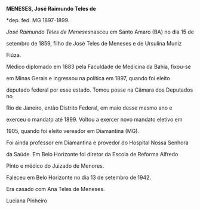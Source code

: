 **MENESES, José Raimundo Teles de**



\*dep. fed. MG 1897-1899.



*José Raimundo Teles de Meneses*nasceu em Santo Amaro (BA) no dia 15 de

setembro de 1859, filho de José Teles de Meneses e de Ursulina Muniz

Fiúza.



Médico diplomado em 1883 pela Faculdade de Medicina da Bahia, fixou-se

em Minas Gerais e ingressou na política em 1897, quando foi eleito

deputado federal por esse estado. Tomou posse na Câmara dos Deputados no

Rio de Janeiro, então Distrito Federal, em maio desse mesmo ano e

exerceu o mandato até 1899. Voltou a exercer novo mandato eletivo em

1905, quando foi eleito vereador em Diamantina (MG).



Foi ainda professor em Diamantina e provedor do Hospital Nossa Senhora

da Saúde. Em Belo Horizonte foi diretor da Escola de Reforma Alfredo

Pinto e médico do Juizado de Menores.



Faleceu em Belo Horizonte no dia 13 de setembro de 1942.



Era casado com Ana Teles de Meneses.



Luciana Pinheiro



